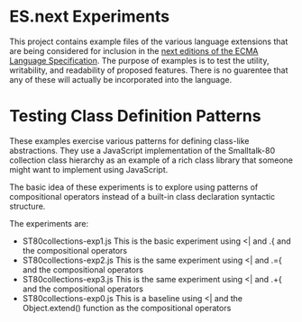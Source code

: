 # ES.next Experiments

This project contains example files of the various language extensions that are being considered for inclusion in the [next editions of the ECMA Language Specification](http://wiki.ecmascript.org/doku.php?id=harmony:harmony).
The purpose of examples is to test the utility, writability, and readability of proposed features.
There is no guarentee that any of these will actually be incorporated into the language. 


# Testing Class Definition Patterns

These examples exercise various patterns for defining class-like abstractions.  They use a
JavaScript implementation of the Smalltalk-80 collection class hierarchy as an example of a
rich class library that someone might want to implement using JavaScript.

The basic idea of these experiments is to explore using patterns of compositional operators instead of a built-in class declaration syntactic structure.

The experiments are:
* ST80collections-exp1.js This is the basic experiment using <| and .{ and the compositional operators
* ST80collections-exp2.js This is the same experiment using <| and .={ and the compositional operators
* ST80collections-exp3.js This is the same experiment using <| and .+{ and the compositional operators
* ST80collections-exp0.js This is a baseline  using <| and the Object.extend() function as the compositional operators

